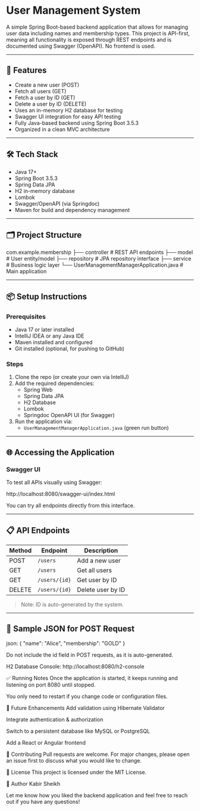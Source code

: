# User Management System

A simple Spring Boot-based backend application that allows for managing user data including names and membership types. This project is API-first, meaning all functionality is exposed through REST endpoints and is documented using Swagger (OpenAPI). No frontend is used.

---

## 🚀 Features

- Create a new user (POST)
- Fetch all users (GET)
- Fetch a user by ID (GET)
- Delete a user by ID (DELETE)
- Uses an in-memory H2 database for testing
- Swagger UI integration for easy API testing
- Fully Java-based backend using Spring Boot 3.5.3
- Organized in a clean MVC architecture

---

## 🛠️ Tech Stack

- Java 17+
- Spring Boot 3.5.3
- Spring Data JPA
- H2 in-memory database
- Lombok
- Swagger/OpenAPI (via Springdoc)
- Maven for build and dependency management

---

## 🗂️ Project Structure

com.example.membership
├── controller # REST API endpoints
├── model # User entity/model
├── repository # JPA repository interface
├── service # Business logic layer
└── UserManagementManagerApplication.java # Main application


---

## 📦 Setup Instructions

### Prerequisites

- Java 17 or later installed
- IntelliJ IDEA or any Java IDE
- Maven installed and configured
- Git installed (optional, for pushing to GitHub)

### Steps

1. Clone the repo (or create your own via IntelliJ)
2. Add the required dependencies:
   - Spring Web
   - Spring Data JPA
   - H2 Database
   - Lombok
   - Springdoc OpenAPI UI (for Swagger)
3. Run the application via:
   - `UserManagementManagerApplication.java` (green run button)

---

## 🌐 Accessing the Application

### Swagger UI

To test all APIs visually using Swagger:

http://localhost:8080/swagger-ui/index.html


You can try all endpoints directly from this interface.

---

## 📋 API Endpoints

| Method | Endpoint           | Description             |
|--------|--------------------|-------------------------|
| POST   | `/users`           | Add a new user          |
| GET    | `/users`           | Get all users           |
| GET    | `/users/{id}`      | Get user by ID          |
| DELETE | `/users/{id}`      | Delete user by ID       |

> Note: ID is auto-generated by the system.

---

## 🧪 Sample JSON for POST Request

json:
{
  "name": "Alice",
  "membership": "GOLD"
}

Do not include the id field in POST requests, as it is auto-generated.

H2 Database Console: http://localhost:8080/h2-console

✅ Running Notes
Once the application is started, it keeps running and listening on port 8080 until stopped.

You only need to restart if you change code or configuration files.

🔐 Future Enhancements
Add validation using Hibernate Validator

Integrate authentication & authorization

Switch to a persistent database like MySQL or PostgreSQL

Add a React or Angular frontend

🤝 Contributing
Pull requests are welcome. For major changes, please open an issue first to discuss what you would like to change.

📄 License
This project is licensed under the MIT License.

👤 Author
Kabir Sheikh

Let me know how you liked the backend application and feel free to reach out if you have any questions!

